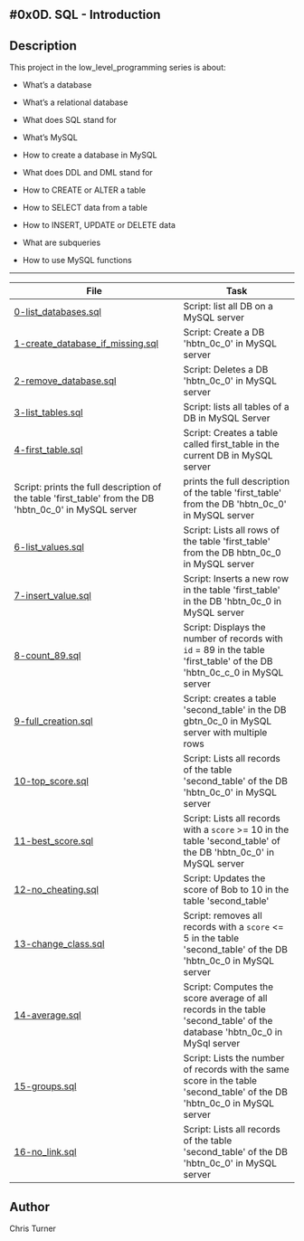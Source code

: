 #0x0D. SQL - Introduction
---
## Description

This project in the low_level_programming series is about:

* What’s a database

* What’s a relational database

* What does SQL stand for

* What’s MySQL

* How to create a database in MySQL

* What does DDL and DML stand for

* How to CREATE or ALTER a table

* How to SELECT data from a table

* How to INSERT, UPDATE or DELETE data

* What are subqueries

* How to use MySQL functions

---
File|Task
---|---
[0-list_databases.sql ](./0-list_databases.sql ) | Script: list all DB on a MySQL server
[1-create_database_if_missing.sql ](./1-create_database_if_missing.sql ) | Script: Create a DB 'hbtn_0c_0' in MySQL server
[2-remove_database.sql ](./2-remove_database.sql ) | Script: Deletes a DB 'hbtn_0c_0' in MySQL server
[3-list_tables.sql ](./3-list_tables.sql ) | Script: lists all tables of a DB in MySQL Server
[4-first_table.sql ](./4-first_table.sql ) | Script: Creates a table called first_table in the current DB in MySQL server
Script: prints the full description of the table 'first_table' from the DB 'hbtn_0c_0' in MySQL server | prints the full description of the table 'first_table' from the DB 'hbtn_0c_0' in MySQL server
[6-list_values.sql ](./6-list_values.sql ) | Script: Lists all rows of the table 'first_table' from the DB hbtn_0c_0 in MySQL server
[7-insert_value.sql ](./7-insert_value.sql ) | Script: Inserts a new row in the table 'first_table' in the DB 'hbtn_0c_0 in MySQL server
[8-count_89.sql ](./8-count_89.sql ) | Script: Displays the number of records with `id` = 89 in the table 'first_table' of the DB 'hbtn_0c_c_0 in MySQL server
[9-full_creation.sql ](./9-full_creation.sql ) | Script: creates a table 'second_table' in the DB gbtn_0c_0 in MySQL server with multiple rows
[10-top_score.sql ](./10-top_score.sql ) | Script: Lists all records of the table 'second_table' of the DB 'hbtn_0c_0' in MySQL server
[11-best_score.sql ](./11-best_score.sql ) | Script: Lists all records with a `score` >= 10 in the table 'second_table' of the DB 'hbtn_0c_0' in MySQL server
[12-no_cheating.sql ](./12-no_cheating.sql ) | Script: Updates the score of Bob to 10 in the table 'second_table'
[13-change_class.sql ](./13-change_class.sql ) | Script: removes all records with a `score` <= 5 in the table 'second_table' of the DB 'hbtn_0c_0 in MySQL server
[14-average.sql ](./14-average.sql ) | Script: Computes the score average of all records in the table 'second_table' of the database 'hbtn_0c_0 in MySql server
[15-groups.sql ](./15-groups.sql ) | Script: Lists the number of records with the same score in the table 'second_table' of the DB 'hbtn_0c_0 in MySQL server
[16-no_link.sql ](./16-no_link.sql ) | Script: Lists all records of the table 'second_table' of the DB 'hbtn_0c_0' in MySQL server

## Author
 Chris Turner
